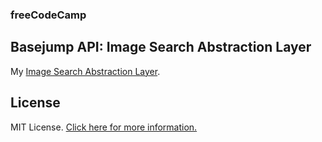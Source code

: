 ### freeCodeCamp

## Basejump API: Image Search Abstraction Layer

My [Image Search Abstraction Layer](https://isal-jsm.herokuapp.com "Image Search Abstraction Layer").

## License

MIT License. [Click here for more information.](LICENSE.md)
